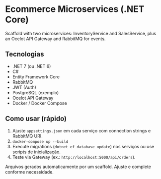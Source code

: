 # Ecommerce Microservices (.NET Core)

Scaffold with two microservices: InventoryService and SalesService, plus an Ocelot API Gateway and RabbitMQ for events.

## Tecnologias
- .NET 7 (ou .NET 6)
- C#
- Entity Framework Core
- RabbitMQ
- JWT (Auth)
- PostgreSQL (exemplo)
- Ocelot API Gateway
- Docker / Docker Compose

## Como usar (rápido)
1. Ajuste `appsettings.json` em cada serviço com connection strings e RabbitMQ URI.
2. `docker-compose up --build`
3. Execute migrations (`dotnet ef database update`) nos serviços ou use scripts de inicialização.
4. Teste via Gateway (ex.: `http://localhost:5000/api/orders`).

Arquivos gerados automaticamente por um scaffold. Ajuste e complete conforme necessidade.
